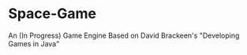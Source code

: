 Space-Game
==========

An (In Progress) Game Engine Based on David Brackeen's "Developing Games in Java"
